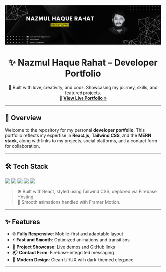 <!-- Portfolio Banner -->
<p align="center">
  <img src="https://github.com/nazmulrahat786/nazmulrahat786/blob/main/NazmulHaqueRahat-1.png" alt="Nazmul Haque Rahat Banner" />
</p>

<h1 align="center">✨ Nazmul Haque Rahat – Developer Portfolio</h1>

<p align="center">
  🚀 Built with love, creativity, and code. Showcasing my journey, skills, and featured projects.<br/>
  🔗 <a href="https://nazmul-haque-rahat.web.app" target="_blank"><strong>View Live Portfolio »</strong></a>
</p>

---

## 📌 Overview

Welcome to the repository for my personal **developer portfolio**. This portfolio reflects my expertise in **React.js**, **Tailwind CSS**, and the **MERN stack**, along with links to my projects, social platforms, and a contact form for collaboration.

---

## 🛠 Tech Stack

<p align="left">
  <img src="https://img.shields.io/badge/React-20232A?style=for-the-badge&logo=react&logoColor=61DAFB" />
  <img src="https://img.shields.io/badge/TailwindCSS-06B6D4?style=for-the-badge&logo=tailwind-css&logoColor=white" />
  <img src="https://img.shields.io/badge/JavaScript-F7DF1E?style=for-the-badge&logo=javascript&logoColor=black" />
  <img src="https://img.shields.io/badge/Firebase-ffca28?style=for-the-badge&logo=firebase&logoColor=black" />
  <img src="https://img.shields.io/badge/Framer_Motion-EF0185?style=for-the-badge&logo=framer&logoColor=white" />
</p>

> ⚙️ Built with React, styled using Tailwind CSS, deployed via Firebase Hosting.  
> 🧠 Smooth animations handled with Framer Motion.

---

## ✨ Features

- 🌐 **Fully Responsive**: Mobile-first and adaptable layout
- ⚡ **Fast and Smooth**: Optimized animations and transitions
- 💼 **Project Showcase**: Live demos and GitHub links
- 📬 **Contact Form**: Firebase-integrated messaging
- 🎨 **Modern Design**: Clean UI/UX with dark-themed elegance

---

